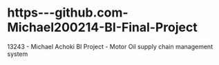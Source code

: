 # https---github.com-Michael200214-BI-Final-Project
13243 - Michael Achoki
BI Project - Motor Oil supply chain management system
